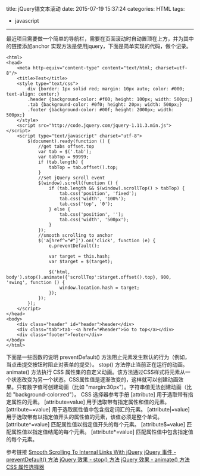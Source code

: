 title: jQuery锚文本滚动
date: 2015-07-19 15:37:24
categories: HTML
tags:
- javascript
---

最近项目需要做一个简单的导航栏，需要在页面滚动时自动置顶在上方，并为其中的链接添加anchor
实现方法是使用jquery，下面是简单实现的代码，做个记录。

<!--more-->

```
<html>
<head>
	<meta http-equiv="content-type" content="text/html; charset=utf-8"/>
	<title>Test</title>
	<style type="text/css">
		div {border: 1px solid red; margin: 10px auto; color: #000; text-align: center;}
		.header	{background-color: #f00; height: 100px; width: 500px;}
		.tab {background-color: #0f0; height: 20px; width: 500px;}
		.footer {background-color: #00f; height: 2000px; width: 500px;}
	</style>
	<script src="http://code.jquery.com/jquery-1.11.3.min.js"></script>
	<script type="text/javascript" charset="utf-8">
		$(document).ready(function () {
			//get tabs offset.top
			var tab = $('.tab');
			var tabTop = 99999;
			if (tab.length) {
				tabTop = tab.offset().top;
			}
			//set jQuery scroll event
			$(window).scroll(function () {
				if (tab.length && $(window).scrollTop() > tabTop) {
					tab.css('position', 'fixed');
					tab.css('width', '100%');
					tab.css('top', '0');
				} else {
					tab.css('position', '');
					tab.css('width', '500px');
				}
			});
			//smooth scrolling to anchor
			$('a[href^="#"]').on('click', function (e) {
				e.preventDefault();

				var target = this.hash;
				var $target = $(target);

				$('html, body').stop().animate({'scrollTop':$target.offset().top}, 900, 'swing', function () {
					window.location.hash = target;
				});
			});
		});
	</script>
</head>
<body>
	<div class="header" id="header">header</div>
	<div class="tab">tab--<a href="#header">Go to top</a></div>
	<div class="footer">footer</div>
</body>
</html>
```

下面是一些函数的说明
preventDefault() 方法阻止元素发生默认的行为（例如，当点击提交按钮时阻止对表单的提交）。
stop() 方法停止当前正在运行的动画。
animate() 方法执行 CSS 属性集的自定义动画。该方法通过CSS样式将元素从一个状态改变为另一个状态。CSS属性值是逐渐改变的，这样就可以创建动画效果。只有数字值可创建动画（比如 "margin:30px"）。字符串值无法创建动画（比如 "background-color:red"）。
CSS 选择器参考手册
[attribute]	用于选取带有指定属性的元素。
[attribute=value]	用于选取带有指定属性和值的元素。
[attribute~=value]	用于选取属性值中包含指定词汇的元素。
[attribute|=value]	用于选取带有以指定值开头的属性值的元素，该值必须是整个单词。
[attribute^=value]	匹配属性值以指定值开头的每个元素。
[attribute$=value]	匹配属性值以指定值结尾的每个元素。
[attribute*=value]	匹配属性值中包含指定值的每个元素。

参考链接
[Smooth Scrolling To Internal Links With jQuery](http://www.paulund.co.uk/smooth-scroll-to-internal-links-with-jquery)
[jQuery 事件 - preventDefault() 方法](http://www.w3school.com.cn/jquery/event_preventdefault.asp)
[jQuery 效果 - stop() 方法](http://www.w3school.com.cn/jquery/effect_stop.asp)
[jQuery 效果 - animate() 方法](http://www.w3school.com.cn/jquery/effect_animate.asp)
[CSS 属性选择器](http://www.w3school.com.cn/css/css_syntax_attribute_selector.asp)